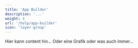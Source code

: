 ```yaml
---
title: 'App Builder'
description: '...'
weight: 4
url: '/help/app-builder'
icon: 'layer-group'
---
```


Hier kann content hin... Oder eine Grafik oder was auch immer...

